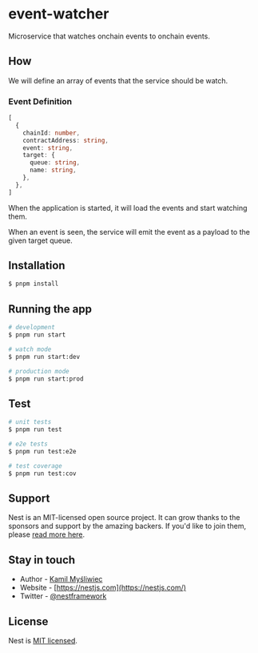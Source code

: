 # event-watcher
Microservice that watches onchain events to onchain events.

## How

We will define an array of events that the service should be watch.

### Event Definition
```ts
[
  {
    chainId: number,
    contractAddress: string,
    event: string,
    target: {
      queue: string,
      name: string,
    },
  },
]
```

When the application is started, it will load the events and start watching them.

When an event is seen, the service will emit the event as a payload to the given target queue.

## Installation

```bash
$ pnpm install
```

## Running the app

```bash
# development
$ pnpm run start

# watch mode
$ pnpm run start:dev

# production mode
$ pnpm run start:prod
```

## Test

```bash
# unit tests
$ pnpm run test

# e2e tests
$ pnpm run test:e2e

# test coverage
$ pnpm run test:cov
```

## Support

Nest is an MIT-licensed open source project. It can grow thanks to the sponsors and support by the amazing backers. If you'd like to join them, please [read more here](https://docs.nestjs.com/support).

## Stay in touch

- Author - [Kamil Myśliwiec](https://kamilmysliwiec.com)
- Website - [https://nestjs.com](https://nestjs.com/)
- Twitter - [@nestframework](https://twitter.com/nestframework)

## License

Nest is [MIT licensed](LICENSE).
